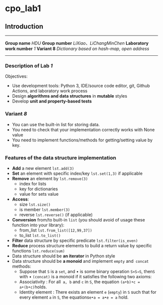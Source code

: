 
# cpo_lab1

## Introduction
---
**Group name** _HDU_
**Group number** _LiXiao、LiChangMinChen_
**Laboratory work number** _1_
**Variant 8** _Dictionary based on hash-map, open address_

---
### Description of Lab *1*
Objectives:
- Use development tools: Python 3, IDE/source code editor, git, Github Actions, and laboratory work process
-  Design **algorithms and data structures** in **mutable** styles
- Develop **unit and property-based tests**
### Variant *8*
- You can use the built-in list for storing data.
- You need to check that your implementation correctly works with None value
- You need to implement functions/methods for getting/setting value by key.
### Features of the data structure implementation
- **Add** a new element `lst.add(3)`
- **Set** an element with specific index/key `lst.set(1,3)` if applicable
- **Remove** an element by `lst.remove(3)`
  - index for lists
  - key for dictionaries
  - value for sets value
- **Access**:
  - size `lst.size()`
  - is member `lst.member(3)`
  - reverse `lst.reverse()` (if applicable)
- **Conversion** from/to built-in `list` (you should avoid of usage these function into your library):
  - from_list `lst.from_list([12,99,37])`
  - to_list `lst.to_list()`
- **Filter** data structure by specific predicate `lst.filter(is_even)`
- **Reduce** process structure elements to build a return value by specific functions `lst.reduce(sum)`
- Data structure should be **an iterator** in Python style
- Data structure should be **a monoid** and implement `empty` and` concat` methods:
  - Suppose that `S` is a `set`, and • is some binary operation `S×S→S`, then`S` with • `(concat)` is a monoid if it satisfies the following two axioms:
  - Associativity : For all` a, b` and `c` in `S`, the equation `(a•b)•c = a•(b•c)`holds.
  - Identity element : There exists an element `e` (`empty`) in `S` such that for every element `a` in `S`, the equations`e•a = a•e = a` hold.

<!--__Pay extra attention to return values and corner cases like:__

1. What should happen, if a user puts **None** value to the data structure?

2. What should happen, if a user puts elements with **different types** (e.g., *strings* and *numbers*)? --> 

